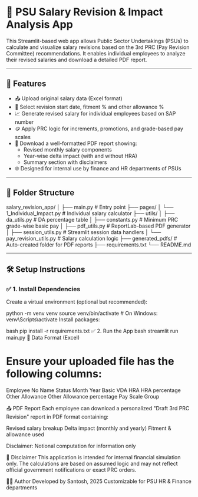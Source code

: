# 🧾 PSU Salary Revision & Impact Analysis App

This Streamlit-based web app allows Public Sector Undertakings (PSUs) to calculate and visualize salary revisions based on the 3rd PRC (Pay Revision Committee) recommendations. It enables individual employees to analyze their revised salaries and download a detailed PDF report.

---

## 🔧 Features

- 📤 Upload original salary data (Excel format)
- 📅 Select revision start date, fitment % and other allowance %
- 📈 Generate revised salary for individual employees based on SAP number
- 🪙 Apply PRC logic for increments, promotions, and grade-based pay scales
- 🧾 Download a well-formatted PDF report showing:
  - Revised monthly salary components
  - Year-wise delta impact (with and without HRA)
  - Summary section with disclaimers
- 🌐 Designed for internal use by finance and HR departments of PSUs

---

## 📁 Folder Structure
salary_revision_app/
│
├── main.py # Entry point
├── pages/
│ └── 1_Individual_Impact.py # Individual salary calculator
├── utils/
│ ├── da_utils.py # DA percentage table
│ ├── constants.py # Minimum PRC grade-wise basic pay
│ ├── pdf_utils.py # ReportLab-based PDF generator
│ ├── session_utils.py # Streamlit session data handlers
│ └── pay_revision_utils.py # Salary calculation logic
├── generated_pdfs/ # Auto-created folder for PDF reports
├── requirements.txt
└── README.md


---

## 🛠 Setup Instructions

### ✅ 1. Install Dependencies

Create a virtual environment (optional but recommended):


python -m venv venv
source venv/bin/activate  # On Windows: venv\Scripts\activate
Install packages:

bash
pip install -r requirements.txt
✅ 2. Run the App
bash
streamlit run main.py
📄 Data Format (Excel)
# Ensure your uploaded file has the following columns:

Employee No
Name
Status
Month
Year
Basic
VDA
HRA
HRA percentage
Other Allowance
Other Allowance percentage
Pay Scale Group

📤 PDF Report
Each employee can download a personalized "Draft 3rd PRC Revision" report in PDF format containing:

Revised salary breakup
Delta impact (monthly and yearly)
Fitment & allowance used

Disclaimer: Notional computation for information only

📌 Disclaimer
This application is intended for internal financial simulation only. The calculations are based on assumed logic and may not reflect official government notifications or exact PRC orders.

🧑‍💻 Author
Developed by Santosh, 2025
Customizable for PSU HR & Finance departments
